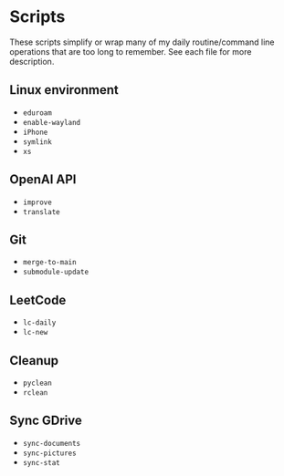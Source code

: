 # Scripts

These scripts simplify or wrap many of my daily routine/command line operations that are too long to remember. See each file for more description.

## Linux environment

- `eduroam`
- `enable-wayland`
- `iPhone`
- `symlink`
- `xs`

## OpenAI API

- `improve`
- `translate`

## Git

- `merge-to-main`
- `submodule-update`

## LeetCode

- `lc-daily`
- `lc-new`

## Cleanup

- `pyclean`
- `rclean`

## Sync GDrive

- `sync-documents`
- `sync-pictures`
- `sync-stat`
